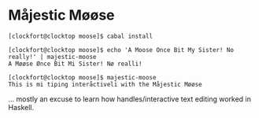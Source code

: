 # Måjestic Møøse #


```
[clockfort@clocktop moose]$ cabal install

[clockfort@clocktop moose]$ echo 'A Moose Once Bit My Sister! No really!' | majestic-moose 
A Møøse Ønce Bit Mi Sister! Nø realli!

[clockfort@clocktop moose]$ majestic-moose 
This is mi tiping interåctiveli with the Måjestic Møøse
```


... mostly an excuse to learn how handles/interactive text editing worked in Haskell.

